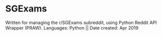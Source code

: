 # SGExams
Written for managing the r/SGExams subreddit, using Python Reddit API Wrapper (PRAW). Languages: Python || Date created: Apr 2019
